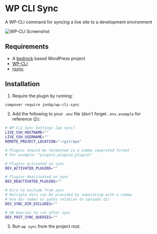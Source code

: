 # WP CLI Sync

A WP-CLI command for syncing a live site to a development environment

![WP-CLI Screenshot](https://i.imgur.com/ugUhcuQ.gif)

## Requirements

* A [bedrock](https://github.com/roots/bedrock) based WordPress project
* [WP-CLI](https://github.com/wp-cli/wp-cli)
* [rsync](https://rsync.samba.org)

## Installation

1. Require the plugin by running:

```sh
composer require jonbp/wp-cli-sync
```

2. Add the following to your `.env` file (don't forget `.env.example` for reference 😉):

```sh
# WP-CLI Sync Settings [wp sync]
LIVE_SSH_HOSTNAME=""
LIVE_SSH_USERNAME=""
REMOTE_PROJECT_LOCATION="~/gitrepo"

# Plugins should be formatted in a comma seperated format
# For example: "plugin1,plugin2,plugin3"

# Plugins activated on sync
DEV_ACTIVATED_PLUGINS=""

# Plugins deactivated on sync
DEV_DEACTIVATED_PLUGINS=""

# Dirs to exclude from sync
# Multiple dirs can be provided by separating with a comma
# Use dir names or paths relative to uploads dir
DEV_SYNC_DIR_EXCLUDES=""

# DB Queries to run after sync
DEV_POST_SYNC_QUERIES=""

```

3. Run `wp sync` from the project root.
